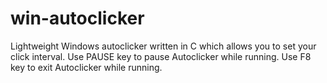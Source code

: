 # win-autoclicker
Lightweight Windows autoclicker written in C which allows you to set your click interval. Use PAUSE key to pause Autoclicker while running. Use F8 key to exit Autoclicker while running. 
